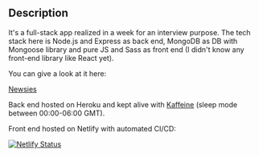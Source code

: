 ## Description

It's a full-stack app realized in a week for an interview purpose. The tech stack here is Node.js and Express as back end, MongoDB as DB with Mongoose library and pure JS and Sass as front end (I didn't know any front-end library like React yet).

You can give a look at it here:

[Newsies](https://newsies.netlify.app/ 'Newsies homepage')

Back end hosted on Heroku and kept alive with [Kaffeine](https://kaffeine.herokuapp.com/ 'Kaffeine homepage') (sleep mode between 00:00-06:00 GMT).

Front end hosted on Netlify with automated CI/CD:

[![Netlify Status](https://api.netlify.com/api/v1/badges/0e73e81d-e167-402e-bf61-89d904ba4728/deploy-status)](https://app.netlify.com/sites/newsies/deploys)

<!--

http://newsies-backend.herokuapp.com

-->
